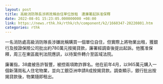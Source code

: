 ```yaml
---
layout: post
title: 高級消防隊長涉將訛稱自住單位放租　遭廉署起訴准保釋
date: 2022-08-01 15:23:05.000000000 +08:00
link: https://news.rthk.hk/rthk/ch/component/k2/1660347-20220801.htm
categories: rthk
---
```


一名消防處高級消防隊長涉嫌訛稱購買一個單位自住，但實際上將物業出租，獲銀行及按證保險公司批出約780萬元按揭貸款，廉署經調查後提出起訴。他獲准保釋，周三在東區裁判法院應訊，以待案件轉介至區域法院。

廉署指，38歲被告許智豐，被控兩項欺詐罪名。他在前年4月，以965萬元購入一個新蒲崗私人住宅物業，並向工銀亞洲申請8成按揭貸款。調查顯示，銀行批出按揭貸款後，物業隨即租出。
